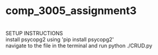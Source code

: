 # comp_3005_assignment3
<br>
SETUP INSTRUCTIONS <br>
install psycopg2 using 'pip install psycopg2' <br>
navigate to the file in the terminal and run python ./CRUD.py
